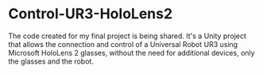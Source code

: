 # Control-UR3-HoloLens2
The code created for my final project is being shared. It's a Unity project that allows the connection and control of a Universal Robot UR3 using Microsoft HoloLens 2 glasses, without the need for additional devices, only the glasses and the robot.
